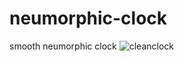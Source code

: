 # neumorphic-clock
smooth neumorphic clock
![cleanclock](https://github.com/rocco-alexander/neumorphic-clock/assets/99561315/9d9df11d-eeef-492e-9b73-c332cc1ae771)
